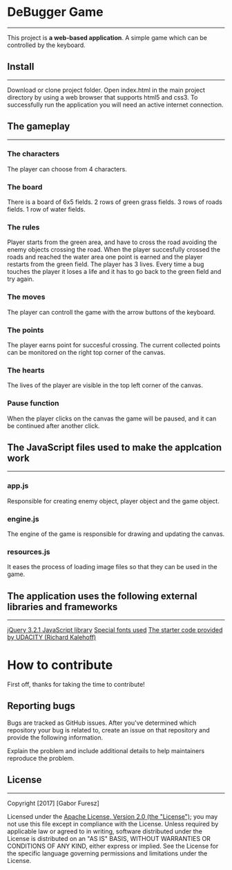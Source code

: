 # DeBugger Game
-------------
This project is **a web-based application**.
A simple game which can be controlled by the keyboard.

## Install
----------
Download or clone project folder.
Open index.html in the main project directory by using a web browser that supports html5 and css3.
To successfully run the application you will need an active internet connection.

## The gameplay
---------------

### The characters
The player can choose from 4 characters.

### The board
There is a board of 6x5 fields.
2 rows of green grass fields.
3 rows of roads fields.
1 row of water fields.

### The rules
Player starts from the green area, and have to cross the road avoiding the enemy objects crossing the road.
When the player succesfully crossed the roads and reached the water area one point is earned and the player
restarts from the green field. The player has 3 lives. Every time a bug touches the player it loses a life
and it has to go back to the green field and try again.

### The moves
The player can controll the game with the arrow buttons of the keyboard.

### The points
The player earns point for succesful crossing. The current collected points can be monitored on the right top
corner of the canvas.

### The hearts
The lives of the player are visible in the top left corner of the canvas.

### Pause function
When the player clicks on the canvas the game will be paused, and it can be continued after another click.

## The JavaScript files used to make the applcation work
--------------------------------------------------------
### app.js
Responsible for creating enemy object, player object and the game object.

### engine.js
The engine of the game is responsible for drawing and updating the canvas.

### resources.js
It eases the process of loading image files so that they can be used in the game.

## The application uses the following external libraries and frameworks
-----------------------------------------------------------------------
[jQuery 3.2.1 JavaScript library](https://ajax.googleapis.com/ajax/libs/jquery/3.2.1/jquery.min.js)
[Special fonts used]("https://fonts.googleapis.com/css?family=Indie+Flower")
[The starter code provided by UDACITY (Richard Kalehoff)](https://github.com/udacity/frontend-nanodegree-arcade-game)

# How to contribute

First off, thanks for taking the time to contribute!

## Reporting bugs

Bugs are tracked as GitHub issues. After you've determined which repository your bug is related to, create an issue on that repository and provide the following information.

Explain the problem and include additional details to help maintainers reproduce the problem.

## License
----------
Copyright [2017] [Gabor Furesz]

Licensed under the [Apache License, Version 2.0 (the "License")](http://www.apache.org/licenses/LICENSE-2.0);
you may not use this file except in compliance with the License.
Unless required by applicable law or agreed to in writing, software
distributed under the License is distributed on an "AS IS" BASIS,
WITHOUT WARRANTIES OR CONDITIONS OF ANY KIND, either express or implied.
See the License for the specific language governing permissions and
limitations under the License.
